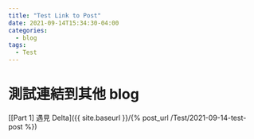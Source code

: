 ```yaml
---
title: "Test Link to Post"
date: 2021-09-14T15:34:30-04:00
categories:
  - blog
tags:
  - Test
---
```


# 測試連結到其他 blog

[[Part 1] 遇見 Delta]({{ site.baseurl }}/{% post_url /Test/2021-09-14-test-post %})
